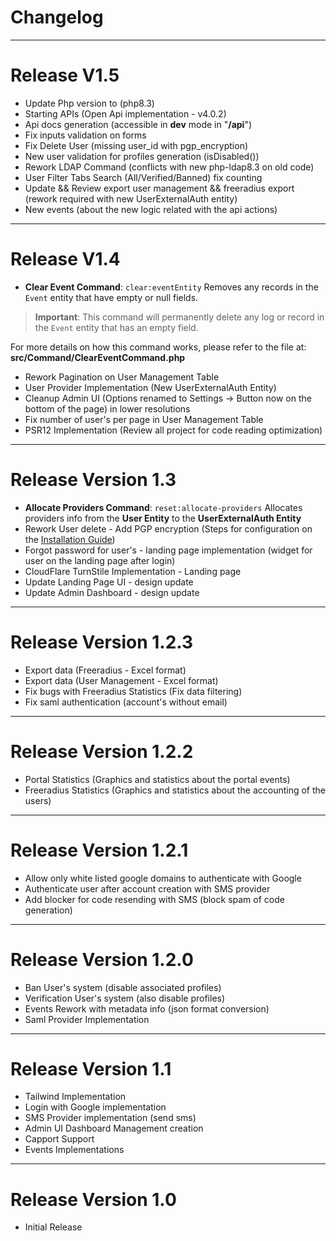 # Changelog

---

# Release V1.5

- Update Php version to (php8.3)
- Starting APIs (Open Api implementation - v4.0.2)
- Api docs generation (accessible in **dev** mode in "**/api**")
- Fix inputs validation on forms
- Fix Delete User (missing user_id with pgp_encryption)
- New user validation for profiles generation (isDisabled())
- Rework LDAP Command (conflicts with new php-ldap8.3 on old code)
- User Filter Tabs Search (All/Verified/Banned) fix counting
- Update && Review export user management && freeradius export (rework required with new UserExternalAuth entity)
- New events (about the new logic related with the api actions)

---

# Release V1.4

- **Clear Event Command**: `clear:eventEntity` Removes any records in the `Event` entity that have empty or null fields.

> **Important**: This command will permanently delete any log or record in the `Event` entity that has an empty field.

For more details on how this command works, please refer to the file at:
**src/Command/ClearEventCommand.php**

- Rework Pagination on User Management Table
- User Provider Implementation (New UserExternalAuth Entity)
- Cleanup Admin UI (Options renamed to Settings -> Button now on the bottom of the page) in lower resolutions
- Fix number of user's per page in User Management Table
- PSR12 Implementation (Review all project for code reading optimization)

---

# Release Version 1.3

- **Allocate Providers Command**: `reset:allocate-providers` Allocates providers info from the **User
  Entity** to the **UserExternalAuth Entity**
- Rework User delete - Add PGP encryption (Steps for configuration on the [Installation Guide](INSTALATION.md))
- Forgot password for user's - landing page implementation (widget for user on the landing page after login)
- CloudFlare TurnStile Implementation - Landing page
- Update Landing Page UI - design update
- Update Admin Dashboard - design update

---

# Release Version 1.2.3

- Export data (Freeradius - Excel format)
- Export data (User Management - Excel format)
- Fix bugs with Freeradius Statistics (Fix data filtering)
- Fix saml authentication (account's without email)

---

# Release Version 1.2.2

- Portal Statistics (Graphics and statistics about the portal events)
- Freeradius Statistics (Graphics and statistics about the accounting of the users)

---

# Release Version 1.2.1

- Allow only white listed google domains to authenticate with Google
- Authenticate user after account creation with SMS provider
- Add blocker for code resending with SMS (block spam of code generation)

---

# Release Version 1.2.0

- Ban User's system (disable associated profiles)
- Verification User's system (also disable profiles)
- Events Rework with metadata info (json format conversion)
- Saml Provider Implementation

---

# Release Version 1.1

- Tailwind Implementation
- Login with Google implementation
- SMS Provider implementation (send sms)
- Admin UI Dashboard Management creation
- Capport Support
- Events Implementations

---

# Release Version 1.0

- Initial Release
